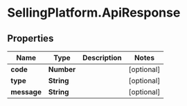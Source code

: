 # SellingPlatform.ApiResponse

## Properties
Name | Type | Description | Notes
------------ | ------------- | ------------- | -------------
**code** | **Number** |  | [optional] 
**type** | **String** |  | [optional] 
**message** | **String** |  | [optional] 


